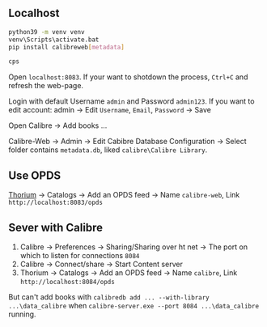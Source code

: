 ## Localhost

```sh
python39 -m venv venv
venv\Scripts\activate.bat
pip install calibreweb[metadata]
```

```sh
cps
```

Open `localhost:8083`. If your want to shotdown the process, `Ctrl+C` and refresh the web-page.

Login with default Username `admin` and Password `admin123`. If you want to edit account: admin → Edit `Username`, `Email`, `Password` → Save

Open Calibre → Add books ...

Calibre-Web → Admin → Edit Cabibre Database Configuration → Select folder contains `metadata.db`, liked `calibre\Calibre Library`.

## Use OPDS

[Thorium](https://github.com/edrlab/thorium-reader) → Catalogs → Add an OPDS feed → Name `calibre-web`, Link `http://localhost:8083/opds`

## Sever with Calibre

1. Calibre → Preferences → Sharing/Sharing over ht net → The port on which to listen for connections `8084`
2. Calibre → Connect/share → Start Content server
3. Thorium → Catalogs → Add an OPDS feed → Name `calibre`, Link `http://localhost:8084/opds`

But can't add books with `calibredb add ... --with-library ...\data_calibre` when `calibre-server.exe --port 8084 ...\data_calibre` running.